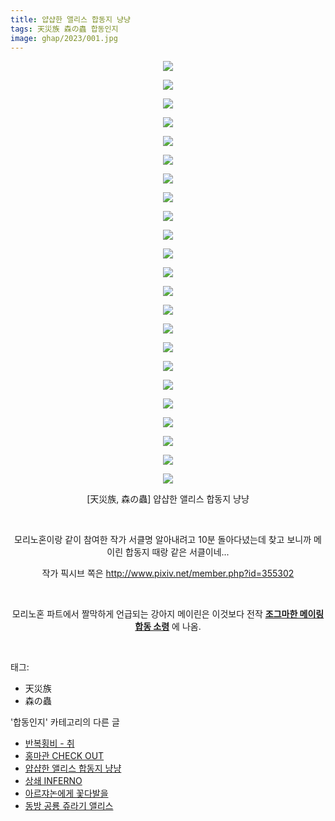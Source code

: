 ```yaml
---
title: 얍샵한 앨리스 합동지 냥냥
tags: 天災族 森の蟲 합동인지
image: ghap/2023/001.jpg
---
```

<div class="article">
<p style="text-align: center; clear: none; float: none;"><img src="{{ site.nasurl }}/ghap/2023/001.jpg"/></p>
<p style="text-align: center; clear: none; float: none;"><img src="{{ site.nasurl }}/ghap/2023/002.jpg"/></p>
<p style="text-align: center; clear: none; float: none;"><img src="{{ site.nasurl }}/ghap/2023/003.jpg"/></p>
<p style="text-align: center; clear: none; float: none;"><img src="{{ site.nasurl }}/ghap/2023/004.jpg"/></p>
<p style="text-align: center; clear: none; float: none;"><img src="{{ site.nasurl }}/ghap/2023/005.jpg"/></p>
<p style="text-align: center; clear: none; float: none;"><img src="{{ site.nasurl }}/ghap/2023/006.jpg"/></p>
<p style="text-align: center; clear: none; float: none;"><img src="{{ site.nasurl }}/ghap/2023/007.jpg"/></p>
<p style="text-align: center; clear: none; float: none;"><img src="{{ site.nasurl }}/ghap/2023/008.jpg"/></p>
<p style="text-align: center; clear: none; float: none;"><img src="{{ site.nasurl }}/ghap/2023/009.jpg"/></p>
<p style="text-align: center; clear: none; float: none;"><img src="{{ site.nasurl }}/ghap/2023/010.jpg"/></p>
<p style="text-align: center; clear: none; float: none;"><img src="{{ site.nasurl }}/ghap/2023/011.jpg"/></p>
<p style="text-align: center; clear: none; float: none;"><img src="{{ site.nasurl }}/ghap/2023/012.jpg"/></p>
<p style="text-align: center; clear: none; float: none;"><img src="{{ site.nasurl }}/ghap/2023/013.jpg"/></p>
<p style="text-align: center; clear: none; float: none;"><img src="{{ site.nasurl }}/ghap/2023/014.jpg"/></p>
<p style="text-align: center; clear: none; float: none;"><img src="{{ site.nasurl }}/ghap/2023/015.jpg"/></p>
<p style="text-align: center; clear: none; float: none;"><img src="{{ site.nasurl }}/ghap/2023/016.jpg"/></p>
<p style="text-align: center; clear: none; float: none;"><img src="{{ site.nasurl }}/ghap/2023/017.jpg"/></p>
<p style="text-align: center; clear: none; float: none;"><img src="{{ site.nasurl }}/ghap/2023/018.jpg"/></p>
<p style="text-align: center; clear: none; float: none;"><img src="{{ site.nasurl }}/ghap/2023/019.jpg"/></p>
<p style="text-align: center; clear: none; float: none;"><img src="{{ site.nasurl }}/ghap/2023/020.jpg"/></p>
<p style="text-align: center; clear: none; float: none;"><img src="{{ site.nasurl }}/ghap/2023/021.jpg"/></p>
<p style="text-align: center; clear: none; float: none;"><img src="{{ site.nasurl }}/ghap/2023/022.jpg"/></p>
<p style="text-align: center; clear: none; float: none;"><img src="{{ site.nasurl }}/ghap/2023/023.jpg"/></p>
<p style="text-align: center; clear: none; float: none;">[天災族, 森の蟲] 얍샵한 앨리스 합동지 냥냥</p>
<p style="text-align: center; clear: none; float: none;"><br/></p>
<p style="text-align: center; clear: none; float: none;">모리노혼이랑 같이 참여한 작가 서클명 알아내려고 10분 돌아다녔는데 찾고 보니까 메이린 합동지 때랑 같은 서클이네...</p>
<p style="text-align: center; clear: none; float: none;">작가 픽시브 쪽은 <a class="tx-link" href="http://www.pixiv.net/member.php?id=355302" target="_blank">http://www.pixiv.net/member.php?id=355302</a></p>
<p style="text-align: center; clear: none; float: none;"><br/></p>
<p style="text-align: center; clear: none; float: none;">모리노혼 파트에서 짤막하게 언급되는 강아지 메이린은 이것보다 전작 <a class="tx-link" href="http://ghaptouhou.tistory.com/1702" target="_blank"><b>조그마한 메이링 합동 소령</b></a> 에 나옴.</p>
<p><br/></p>
</div><div class="tagTrail">
<p>태그: </p>
<ul>
<li>天災族</li>
<li>森の蟲</li>
</ul>
</div><div class="another">
<p>'합동인지' 카테고리의 다른 글</p>
<ul>
<li><a href="/2016-09-07-ghap_2044">반복횡비 - 취</a></li>
<li><a href="/2016-09-07-ghap_2029">홍마관 CHECK OUT</a></li>
<li><a href="/2016-09-06-ghap_2023">얍샵한 앨리스 합동지 냥냥</a></li>
<li><a href="/2016-09-04-ghap_1992">상쇄 INFERNO</a></li>
<li><a href="/2016-09-04-ghap_1984">아르쟈논에게 꽃다발을</a></li>
<li><a href="/2016-09-03-ghap_1979">동방 공룡 쥬라기 앨리스</a></li>
</ul>
</div><div class="cb_module cb_fluid">
<div class="cb_wrt cb_profile">
</div><!-- commentList close -->
</div>